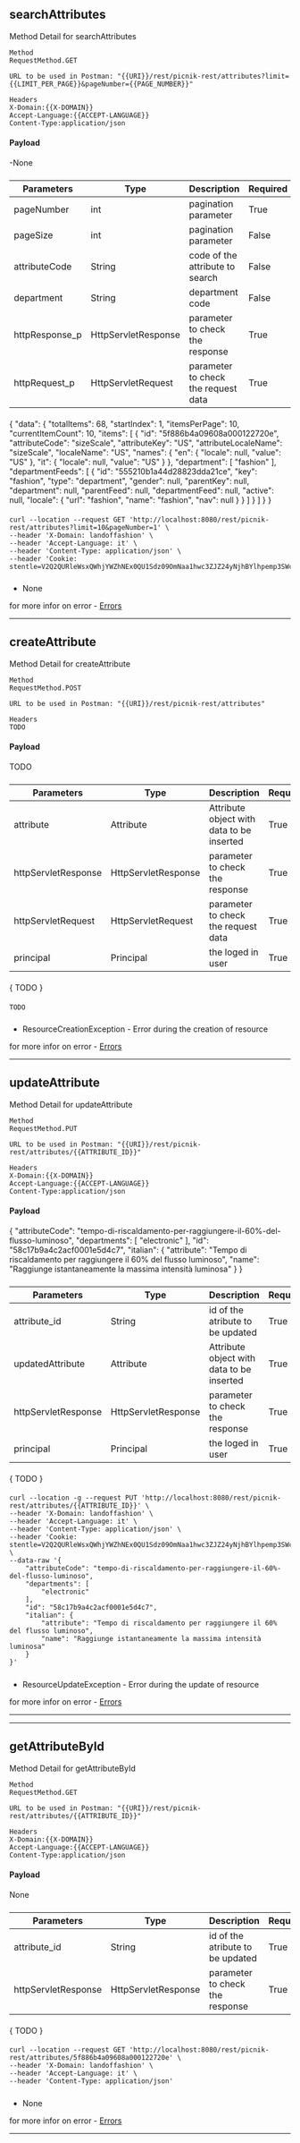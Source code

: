 ## searchAttributes <Badge text="searchAttributes" /> 
Method Detail for searchAttributes 


```
Method
RequestMethod.GET
``` 

```
URL to be used in Postman: "{{URI}}/rest/picnik-rest/attributes?limit={{LIMIT_PER_PAGE}}&pageNumber={{PAGE_NUMBER}}"
``` 


```
Headers
X-Domain:{{X-DOMAIN}}
Accept-Language:{{ACCEPT-LANGUAGE}}
Content-Type:application/json
```

#### Payload
-None

##### <Badge text="Parameters" type="warning"/>
| Parameters | Type | Description | Required | Postion |
| ------ | ------ | ------ | ------ | ------ |
| pageNumber | int | pagination parameter | True | RequestParam |
| pageSize | int | pagination parameter | False | RequestParam |
| attributeCode | String | code of the attribute to search | False | RequestParam|
| department | String | department code | False | RequestParam|
| httpResponse_p | HttpServletResponse | parameter to check the response | True | Param |
| httpRequest_p | HttpServletRequest | parameter to check the request data | True | Param |



#### <Badge text="Returns" type="warning"/>
{
    "data": {
        "totalItems": 68,
        "startIndex": 1,
        "itemsPerPage": 10,
        "currentItemCount": 10,
        "items": [
            {
                "id": "5f886b4a09608a000122720e",
                "attributeCode": "sizeScale",
                "attributeKey": "US",
                "attributeLocaleName": "sizeScale",
                "localeName": "US",
                "names": {
                    "en": {
                        "locale": null,
                        "value": "US"
                    },
                    "it": {
                        "locale": null,
                        "value": "US"
                    }
                },
                "department": [
                    "fashion"
                ],
                "departmentFeeds": [
                    {
                        "id": "555210b1a44d28823dda21ce",
                        "key": "fashion",
                        "type": "department",
                        "gender": null,
                        "parentKey": null,
                        "department": null,
                        "parentFeed": null,
                        "departmentFeed": null,
                        "active": null,
                        "locale": {
                            "url": "fashion",
                            "name": "fashion",
                            "nav": null
                        }
                    }
                ]
            }
        ]
    }
}


#### <Badge text="CURL Request" type="warning"/>
```
curl --location --request GET 'http://localhost:8080/rest/picnik-rest/attributes?limit=10&pageNumber=1' \
--header 'X-Domain: landoffashion' \
--header 'Accept-Language: it' \
--header 'Content-Type: application/json' \
--header 'Cookie: stentle=V2Q2QURleWsxQWhjYWZhNEx0QU1Sdz09OmNaa1hwc3ZJZ24yNjhBYlhpemp3SWc9PQ'
``` 
##### <Badge text="error" type="warning"/>
- None

for more infor on error - [Errors ](errors.html) 

--------------------------------------------------------------------------------------------------------------------------------------------------------
## createAttribute <Badge text="createAttribute" /> 
Method Detail for createAttribute 


```
Method
RequestMethod.POST
``` 

```
URL to be used in Postman: "{{URI}}/rest/picnik-rest/attributes"
``` 


```
Headers
TODO
```

#### Payload
TODO

##### <Badge text="Parameters" type="warning"/>
| Parameters | Type | Description | Required | Postion |
| ------ | ------ | ------ | ------ | ------ |
| attribute | Attribute | Attribute object with data to be inserted | True | RequestBody |
| httpServletResponse | HttpServletResponse | parameter to check the response | True | Param |
| httpServletRequest | HttpServletRequest | parameter to check the request data | True | Param |
| principal | Principal | the loged in user | True | Param |


#### <Badge text="Returns" type="warning"/>
{
    TODO
}


#### <Badge text="CURL Request" type="warning"/>
```
TODO
``` 
##### <Badge text="error" type="warning"/>
- ResourceCreationException  <Badge text="ResourceCreationException" type="error"/> - Error during the creation of resource

for more infor on error - [Errors ](errors.html) 

--------------------------------------------------------------------------------------------------------------------------------------------------------

## updateAttribute <Badge text="updateAttribute" /> 
Method Detail for updateAttribute 


```
Method
RequestMethod.PUT
``` 

```
URL to be used in Postman: "{{URI}}/rest/picnik-rest/attributes/{{ATTRIBUTE_ID}}"
``` 


```
Headers
X-Domain:{{X-DOMAIN}}
Accept-Language:{{ACCEPT-LANGUAGE}}
Content-Type:application/json
```

#### Payload
{
    "attributeCode": "tempo-di-riscaldamento-per-raggiungere-il-60%-del-flusso-luminoso",
    "departments": [
        "electronic"
    ],
    "id": "58c17b9a4c2acf0001e5d4c7",
    "italian": {
        "attribute": "Tempo di riscaldamento per raggiungere il 60% del flusso luminoso",
        "name": "Raggiunge istantaneamente la massima intensità luminosa"
    }
}

##### <Badge text="Parameters" type="warning"/>
| Parameters | Type | Description | Required | Postion |
| ------ | ------ | ------ | ------ | ------ |
| attribute_id | String |id of the atribute to be updated | True | PathVariable |
| updatedAttribute | Attribute | Attribute object with data to be inserted | True | RequestBody |
| httpServletResponse | HttpServletResponse | parameter to check the response | True | Param |
| principal | Principal | the loged in user | True | Param |


#### <Badge text="Returns" type="warning"/>
{
    TODO
}


#### <Badge text="CURL Request" type="warning"/>
```
curl --location -g --request PUT 'http://localhost:8080/rest/picnik-rest/attributes/{{ATTRIBUTE_ID}}' \
--header 'X-Domain: landoffashion' \
--header 'Accept-Language: it' \
--header 'Content-Type: application/json' \
--header 'Cookie: stentle=V2Q2QURleWsxQWhjYWZhNEx0QU1Sdz09OmNaa1hwc3ZJZ24yNjhBYlhpemp3SWc9PQ' \
--data-raw '{
    "attributeCode": "tempo-di-riscaldamento-per-raggiungere-il-60%-del-flusso-luminoso",
    "departments": [
        "electronic"
    ],
    "id": "58c17b9a4c2acf0001e5d4c7",
    "italian": {
        "attribute": "Tempo di riscaldamento per raggiungere il 60% del flusso luminoso",
        "name": "Raggiunge istantaneamente la massima intensità luminosa"
    }
}'
``` 
##### <Badge text="error" type="warning"/>
- ResourceUpdateException  <Badge text="ResourceUpdateException" type="error"/> - Error during the update of resource

for more infor on error - [Errors ](errors.html) 

--------------------------------------------------------------------------------------------------------------------------------------------------------

--------------------------------------------------------------------------------------------------------------------------------------------------------

## getAttributeById <Badge text="getAttributeById" /> 
Method Detail for getAttributeById 


```
Method
RequestMethod.GET
``` 

```
URL to be used in Postman: "{{URI}}/rest/picnik-rest/attributes/{{ATTRIBUTE_ID}}"
``` 


```
Headers
X-Domain:{{X-DOMAIN}}
Accept-Language:{{ACCEPT-LANGUAGE}}
Content-Type:application/json
```

#### Payload
None

##### <Badge text="Parameters" type="warning"/>
| Parameters | Type | Description | Required | Postion |
| ------ | ------ | ------ | ------ | ------ |
| attribute_id | String |id of the atribute to be updated | True | PathVariable |
| httpServletResponse | HttpServletResponse | parameter to check the response | True | Param |



#### <Badge text="Returns" type="warning"/>
{
    TODO
}


#### <Badge text="CURL Request" type="warning"/>
```
curl --location --request GET 'http://localhost:8080/rest/picnik-rest/attributes/5f886b4a09608a000122720e' \
--header 'X-Domain: landoffashion' \
--header 'Accept-Language: it' \
--header 'Content-Type: application/json'
``` 
##### <Badge text="error" type="warning"/>
- None

for more infor on error - [Errors ](errors.html) 

--------------------------------------------------------------------------------------------------------------------------------------------------------
